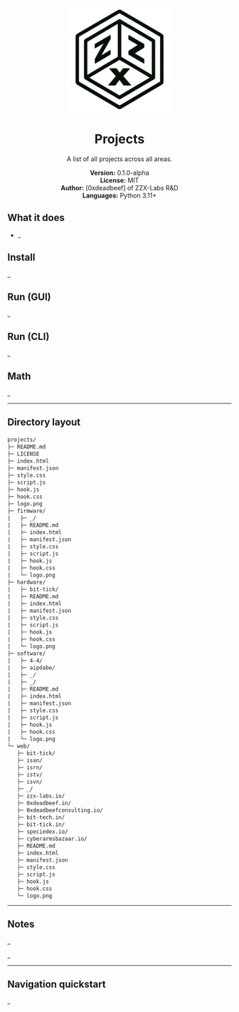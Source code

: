 

<div align="center">
<img src="logo.png" alt="Projects" width="240" height="240">


# Projects


A list of all projects across all areas.


**Version:** 0.1.0-alpha  
**License:** MIT  
**Author:** [0xdeadbeef] of ZZX-Labs R&D  
**Languages:** Python 3.11+

</div>


## What it does

- _


## Install

_


## Run (GUI)

_


## Run (CLI)

_


## Math

_


---

## Directory layout

```
projects/
├─ README.md
├─ LICENSE
├─ index.html
├─ manifest.json
├─ style.css
├─ script.js
├─ hook.js
├─ hook.css
├─ logo.png
├─ firmware/
|   ├─ _/
|   ├─ README.md
|   ├─ index.html
|   ├─ manifest.json
|   ├─ style.css
|   ├─ script.js
|   ├─ hook.js
|   ├─ hook.css
|   └─ logo.png
├─ hardware/
|   ├─ bit-tick/
|   ├─ README.md
|   ├─ index.html
|   ├─ manifest.json
|   ├─ style.css
|   ├─ script.js
|   ├─ hook.js
|   ├─ hook.css
|   └─ logo.png
├─ software/
|   ├─ 4-4/
|   ├─ aipdabe/
|   ├─ _/
|   ├─ _/
|   ├─ README.md
|   ├─ index.html
|   ├─ manifest.json
|   ├─ style.css
|   ├─ script.js
|   ├─ hook.js
|   ├─ hook.css
|   └─ logo.png
└─ web/
   ├─ bit-tick/
   ├─ isan/
   ├─ isrn/
   ├─ istv/
   ├─ isvn/
   ├─ _/
   ├─ zzx-labs.io/
   ├─ 0xdeadbeef.in/
   ├─ 0xdeadbeefconsulting.io/
   ├─ bit-tech.in/
   ├─ bit-tick.in/
   ├─ speciedex.io/
   ├─ cyberarmsbazaar.io/
   ├─ README.md
   ├─ index.html
   ├─ manifest.json
   ├─ style.css
   ├─ script.js
   ├─ hook.js
   ├─ hook.css
   └─ logo.png
```


---

## Notes

_

_


---

## Navigation quickstart


_

